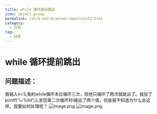 ```yaml
---
title: while 循环提前跳出
icon: object-group
permalink: /zh/Q-and-A/answer/question52.html
category:
  - 问答
tag:
  - 回答
---
```


# while 循环提前跳出
## 问题描述：
我输入n=3,我的while循环本应循环三次，但他只循环了两次就跳出了。我加了printf("i=%lld",i);发现第二次循环时i输出了两个值，但是我不知道为什么会这样。我要如何处理呢？
![image.png](https://s2.loli.net/2024/10/12/vzgc2qER4NGrJd7.png)
![image.png](https://s2.loli.net/2024/10/12/jFwOKMpNJtfLkUg.png)